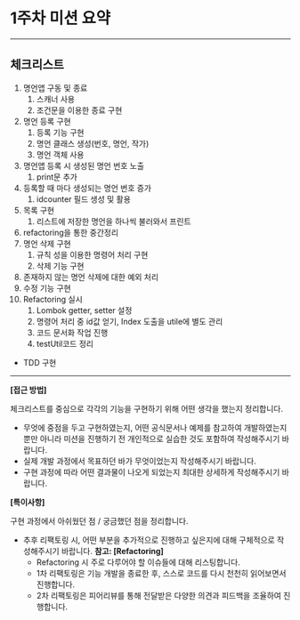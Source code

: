 # 1주차 미션 요약

----

## 체크리스트
1. 명언앱 구동 및 종료
   1. 스캐너 사용
   2. 조건문을 이용한 종료 구현
2. 명언 등록 구현
   1. 등록 기능 구현
   2. 명언 클래스 생성(번호, 명언, 작가)
   3. 명언 객체 사용
3. 명언앱 등록 시 생성된 명언 번호 노출
   1. print문 추가
4. 등록할 때 마다 생성되는 명언 번호 증가
    1. idcounter 필드 생성 및 활용
5. 목록 구현
   1. 리스트에 저장한 명언을 하나씩 불러와서 프린트
6. refactoring을 통한 중간정리
7. 명언 삭제 구현
   1. 규칙 성을 이용한 명령어 처리 구현
   2. 삭제 기능 구현
8. 존재하지 않는 명언 삭제에 대한 예외 처리
9. 수정 기능 구현
10. Refactoring 실시
    1. Lombok getter, setter 설정
    2. 명령어 처리 중 id값 얻기, Index 도출을 utile에 별도 관리
    3. 코드 문서화 작업 진행
    4. testUtil코드 정리


* TDD 구현





---

**[접근 방법]**

체크리스트를 중심으로 각각의 기능을 구현하기 위해 어떤 생각을 했는지 정리합니다.

- 무엇에 중점을 두고 구현하였는지, 어떤 공식문서나 예제를 참고하여 개발하였는지 뿐만 아니라 미션을 진행하기 전 개인적으로 실습한 것도 포함하여 작성해주시기 바랍니다.
- 실제 개발 과정에서 목표하던 바가 무엇이었는지 작성해주시기 바랍니다.
- 구현 과정에 따라 어떤 결과물이 나오게 되었는지 최대한 상세하게 작성해주시기 바랍니다.

**[특이사항]**

구현 과정에서 아쉬웠던 점 / 궁금했던 점을 정리합니다.

- 추후 리팩토링 시, 어떤 부분을 추가적으로 진행하고 싶은지에 대해 구체적으로 작성해주시기 바랍니다.
  **참고: [Refactoring]**
    - Refactoring 시 주로 다루어야 할 이슈들에 대해 리스팅합니다.
    - 1차 리팩토링은 기능 개발을 종료한 후, 스스로 코드를 다시 천천히 읽어보면서 진행합니다.
    - 2차 리팩토링은 피어리뷰를 통해 전달받은 다양한 의견과 피드백을 조율하여 진행합니다.